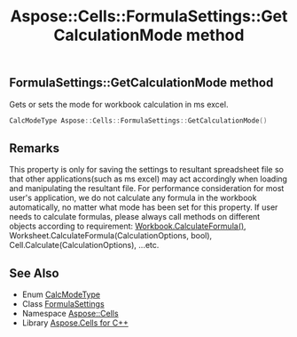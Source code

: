 ﻿---
title: Aspose::Cells::FormulaSettings::GetCalculationMode method
linktitle: GetCalculationMode
second_title: Aspose.Cells for C++ API Reference
description: 'Aspose::Cells::FormulaSettings::GetCalculationMode method. Gets or sets the mode for workbook calculation in ms excel in C++.'
type: docs
weight: 1200
url: /cpp/aspose.cells/formulasettings/getcalculationmode/
---
## FormulaSettings::GetCalculationMode method


Gets or sets the mode for workbook calculation in ms excel.

```cpp
CalcModeType Aspose::Cells::FormulaSettings::GetCalculationMode()
```

## Remarks


This property is only for saving the settings to resultant spreadsheet file so that other applications(such as ms excel) may act accordingly when loading and manipulating the resultant file. For performance consideration for most user's application, we do not calculate any formula in the workbook automatically, no matter what mode has been set for this property. If user needs to calculate formulas, please always call methods on different objects according to requirement: [Workbook.CalculateFormula()](../../workbook/calculateformula/), Worksheet.CalculateFormula(CalculationOptions, bool), Cell.Calculate(CalculationOptions), ...etc. 
## See Also

* Enum [CalcModeType](../../calcmodetype/)
* Class [FormulaSettings](../)
* Namespace [Aspose::Cells](../../)
* Library [Aspose.Cells for C++](../../../)
